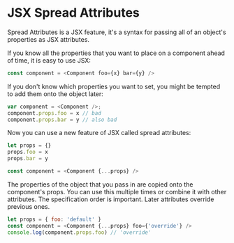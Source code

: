 # JSX Spread Attributes

Spread Attributes is a JSX feature, it's a syntax for passing all of an object's properties as JSX attributes.

If you know all the properties that you want to place on a component ahead of time, it is easy to use JSX:

```js
const component = <Component foo={x} bar={y} />
```

If you don't know which properties you want to set, you might be tempted to add them onto the object later:

```js
var component = <Component />;
component.props.foo = x // bad
component.props.bar = y // also bad
```

Now you can use a new feature of JSX called spread attributes:

```js
let props = {}
props.foo = x
props.bar = y

const component = <Component {...props} />
```

The properties of the object that you pass in are copied onto the component's props. You can use this multiple times or combine it with other attributes. The specification order is important. Later attributes override previous ones.

```js
let props = { foo: 'default' }
const component = <Component {...props} foo={'override'} />
console.log(component.props.foo) // 'override'
```
